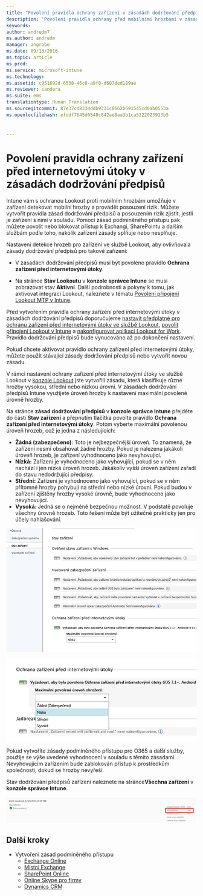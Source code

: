 ```yaml
---
title: "Povolení pravidla ochrany zařízení v zásadách dodržování předpisů | Microsoft Intune"
description: "Povolení pravidla ochrany před mobilními hrozbami v zásadách dodržování předpisů zařízení."
keywords: 
author: andredm7
ms.author: andredm
manager: angrobe
ms.date: 09/13/2016
ms.topic: article
ms.prod: 
ms.service: microsoft-intune
ms.technology: 
ms.assetid: c951692d-6538-46c0-a9f0-d607ded189ae
ms.reviewer: sandera
ms.suite: ems
translationtype: Human Translation
ms.sourcegitcommit: 87e37cd8334ddb9331c0662b691545cd0ab0553a
ms.openlocfilehash: efddf7645d0548c842ae8aa3b1ca5222023913b5


---
```


# <a name="enable-device-threat-protection-rule-in-the-compliance-policy"></a>Povolení pravidla ochrany zařízení před internetovými útoky v zásadách dodržování předpisů
Intune vám s ochranou Lookout proti mobilním hrozbám umožňuje v zařízení detekovat mobilní hrozby a provádět posouzení rizik. Můžete vytvořit pravidla zásad dodržování předpisů a posouzením rizik zjistit, jestli je zařízení s nimi v souladu. Pomocí zásad podmíněného přístupu pak můžete povolit nebo blokovat přístup k Exchangi, SharePointu a dalším službám podle toho, nakolik zařízení zásady splňuje nebo nesplňuje.

Nastavení detekce hrozeb pro zařízení ve službě Lookout, aby ovlivňovala zásady dodržování předpisů pro takové zařízení:

* V zásadách dodržování předpisů musí být povoleno pravidlo **Ochrana zařízení před internetovými útoky**.

* Na stránce **Stav Lookoutu** v **konzole správce Intune** se musí zobrazovat stav **Aktivní**. Další podrobnosti a pokyny k tomu, jak aktivovat integraci Lookout, naleznete v tématu [Povolení připojení Lookout MTP v Intune](enable-lookout-mtp-connection-in-intune.md).


Před vytvořením pravidla ochrany zařízení před internetovými útoky v zásadách dodržování předpisů doporučujeme [nastavit předplatné pro ochranu zařízení před internetovými útoky ve službě Lookout](set-up-your-subscription-with-lookout-mtp.md), [povolit připojení Lookout v Intune](enable-lookout-mtp-connection-in-intune.md) a [nakonfigurovat aplikaci Lookout for Work](configure-and-deploy-lookout-for-work-apps.md). Pravidlo dodržování předpisů bude vynucováno až po dokončení nastavení.

Pokud chcete aktivovat pravidlo ochrany zařízení před internetovými útoky, můžete použít stávající zásady dodržování předpisů nebo vytvořit novou zásadu.

V rámci nastavení ochrany zařízení před internetovými útoky ve službě Lookout v [konzole Lookout](https://aad.lookout.com) jste vytvořili zásadu, která klasifikuje různé hrozby vysokou, střední nebo nízkou úrovní. V zásadách dodržování předpisů Intune využijete úroveň hrozby k nastavení maximální povolené úrovně hrozby.

Na stránce **zásad dodržování předpisů** v **konzole správce Intune** přejděte do části **Stav zařízení** a přepnutím tlačítka povolte pravidlo **Ochrana zařízení před internetovými útoky**. Potom vyberte maximální povolenou úroveň hrozeb, což je jedna z následujících:
* **Žádná (zabezpečeno)**: Toto je nejbezpečnější úroveň.  To znamená, že zařízení nesmí obsahovat žádné hrozby.  Pokud je nalezena jakákoli úroveň hrozeb, je zařízení vyhodnoceno jako nevyhovující.  
* **Nízká:** Zařízení je vyhodnoceno jako vyhovující, pokud se v něm nachází i jen nízká úroveň hrozeb. Jakákoliv vyšší úroveň zařízení zařadí do stavu nedodržující předpisy.
* **Střední:** Zařízení je vyhodnoceno jako vyhovující, pokud se v něm přítomné hrozby pohybují na střední nebo nízké úrovni. Pokud budou v zařízení zjištěny hrozby vysoké úrovně, bude vyhodnoceno jako nevyhovující.
* **Vysoká**: Jedná se o nejméně bezpečnou možnost. V podstatě povoluje všechny úrovně hrozeb. Toto řešení může být užitečné prakticky jen pro účely nahlašování.

![snímek obrazovky zobrazující nastavení pravidla ochrany zařízení před hrozbami ](../media/mtp/mtp-compliance-policy-rule.png)

![snímek obrazovky zobrazující možnost úrovně hrozeb pro nastavení pravidla ochrany zařízení před internetovými útoky](../media/mtp/mtp-compliance-policy-setting.png)

Pokud vytvoříte zásady podmíněného přístupu pro O365 a další služby, použije se výše uvedené vyhodnocení v souladu s těmito zásadami. Nevyhovujícím zařízením bude zablokován přístup k prostředkům společnosti, dokud se hrozby nevyřeší.

Stav dodržování předpisů zařízení naleznete na stránce**Všechna zařízení** v **konzole správce Intune**.

![snímek stránky zařízení v konzole pro správu Intune zobrazující stav dodržování předpisů zařízení](../media/mtp/mtp-device-status-intune-console.png)

## <a name="next-steps"></a>Další kroky
* Vytvoření zásad podmíněného přístupu
  * [Exchange Online](restrict-access-to-exchange-online-with-microsoft-intune.md)
  * [Místní Exchange](restrict-access-to-exchange-onpremises-with-microsoft-intune.md)
  * [SharePoint Online](restrict-access-to-sharepoint-online-with-microsoft-intune.md)
  * [Online Skype pro firmy](restrict-access-to-skype-for-business-online-with-microsoft-intune.md)
  * [Dynamics CRM](restrict-access-to-dynamics-crm-online-with-microsoft-intune.md)



<!--HONumber=Dec16_HO2-->


